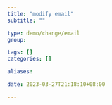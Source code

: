 ```yaml
---
title: "modify email"
subtitle: ""

type: demo/change/email
group:

tags: []
categories: []

aliases:

date: 2023-03-27T21:18:10+08:00

---
```


